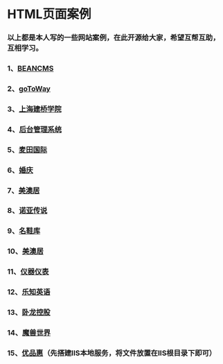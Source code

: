 # HTML页面案例

### 以上都是本人写的一些网站案例，在此开源给大家，希望互帮互助，互相学习。

### 1、[BEANCMS](http://www.takozhang.cn/Webpage-case/BEANCMS/)

### 2、[goToWay](http://www.takozhang.cn/Webpage-case/goToWay/)

### 3、[上海建桥学院](http://www.takozhang.cn/Webpage-case/ShangHai/)

### 4、[后台管理系统](http://www.takozhang.cn/Webpage-case/houtaiguanli/)

### 5、[麦田国际](http://www.takozhang.cn/Webpage-case/houtianguoji/)

### 6、[婚庆](http://www.takozhang.cn/Webpage-case/marry/)

### 7、[美澳居](http://www.takozhang.cn/Webpage-case/meiaoju/)

### 8、[诺亚传说](http://www.takozhang.cn/Webpage-case/nuoyachuanshuo/)

### 9、[名鞋库](http://www.takozhang.cn/Webpage-case/shoes/)

### 10、[美澳居](http://www.takozhang.cn/Webpage-case/meiaoju/)

### 11、[仪器仪表](http://www.takozhang.cn/Webpage-case/yiqiyibiao/)

### 12、[乐知英语](http://www.takozhang.cn/Webpage-case/乐知英语/)

### 13、[卧龙控股](http://www.takozhang.cn/Webpage-case/卧龙控股/)

### 14、[魔兽世界](http://www.takozhang.cn/Webpage-case/魔兽世界/)

### 15、[优品惠](http://www.takozhang.cn/Webpage-case/%E4%BC%98%E5%93%81%E6%83%A0/webmanager/webmanager/httpview/%E5%89%8D%E7%AB%AF%E9%A1%B5%E9%9D%A2/)（先搭建IIS本地服务，将文件放置在IIS根目录下即可）
